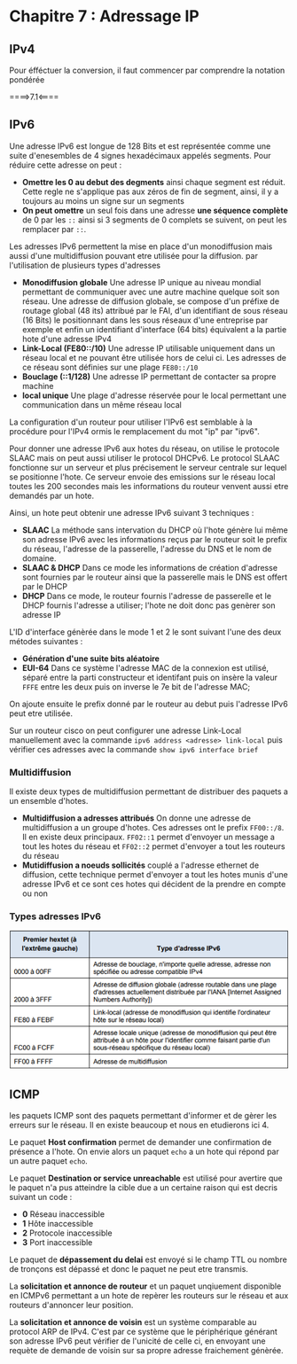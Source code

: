 # Chapitre 7 : Adressage IP

## IPv4

Pour éfféctuer la conversion, il faut commencer par comprendre la notation pondérée

====>7.1<====

## IPv6

Une adresse IPv6 est longue de 128 Bits et est représentée comme une suite d'enesembles de 4 signes hexadécimaux appelés segments. Pour réduire cette adresse on peut : 

* **Omettre les 0 au debut des degments** ainsi chaque segment est réduit. Cette regle ne s'applique pas aux zéros de fin de segment, ainsi, il y a toujours au moins un signe sur un segments
* **On peut omettre** un seul fois dans une adresse **une séquence complète** de 0 par les `::` ainsi si 3 segments de 0 complets se suivent, on peut les remplacer par `::`.

Les adresses IPv6 permettent la mise en place d'un monodiffusion mais aussi d'une multidiffusion pouvant etre utilisée pour la diffusion. par l'utilisation de plusieurs types d'adresses

* **Monodiffusion globale** Une adresse IP unique au niveau mondial permettant de communiquer avec une autre machine quelque soit son réseau. Une adresse de diffusion globale, se compose d'un préfixe de routage global (48  its) attribué par le FAI, d'un identifiant de sous réseau (16 Bits) le positionnant dans les sous réseaux d'une entreprise par exemple et enfin un identifiant d'interface (64 bits) équivalent a la partie hote d'une adresse IPv4
* **Link-Local (FE80::/10)** Une adresse IP utilisable uniquement dans un réseau local et ne pouvant être utilisée hors de celui ci. Les adresses de ce réseau sont définies sur une plage `FE80::/10`
* **Bouclage (::1/128)** Une adresse IP permettant de contacter sa propre machine
* **local unique** Une plage d'adresse réservée pour le local permettant une communication dans un même réseau local

La configuration d'un routeur pour utiliser l'IPv6 est semblable à la procédure pour l'IPv4 ormis le remplacement du mot "ip" par "ipv6".

Pour donner une adresse IPv6 aux hotes du réseau, on utilise le protocole SLAAC mais on peut aussi utiliser le protocol DHCPv6. Le protocol SLAAC fonctionne sur un serveur et plus précisement le serveur centrale sur lequel se positionne l'hote. Ce serveur envoie des emissions sur le réseau local toutes les 200 secondes mais les informations du routeur venvent aussi etre demandés par un hote.

Ainsi, un hote peut obtenir une adresse IPv6 suivant 3 techniques :

* **SLAAC** La méthode sans intervation du DHCP où l'hote génère lui même son adresse IPv6 avec les informations reçus par le routeur soit le prefix du réseau, l'adresse de la passerelle, l'adresse du DNS et le nom de domaine.
* **SLAAC & DHCP** Dans ce mode les informations de création d'adresse sont fournies par le routeur ainsi que la passerelle mais le DNS est offert par le DHCP
* **DHCP** Dans ce mode, le routeur fournis l'adresse de passerelle et le DHCP fournis l'adresse a utiliser; l'hote ne doit donc pas genèrer son adresse IP

L'ID d'interface génèrée dans le mode 1 et 2 le sont suivant l'une des deux métodes suivantes :

* **Génération d'une suite bits aléatoire**
* **EUI-64** Dans ce système l'adresse MAC de la connexion est utilisé, séparé entre la parti constructeur et identifant puis on insère la valeur `FFFE` entre les deux puis on inverse le 7e bit de l'adresse MAC; 

On ajoute ensuite le prefix donné par le routeur au debut puis l'adresse IPv6 peut etre utilisée.

Sur un routeur cisco on peut configurer une adresse Link-Local manuellement avec la commande `ipv6 address <adresse> link-local` puis vérifier ces adresses avec la commande `show ipv6 interface brief`

### Multidiffusion

Il existe deux types de multidiffusion permettant de distribuer des paquets a un ensemble d'hotes.

* **Multidiffusion a adresses attribués** On donne une adresse de multidiffusion a un groupe d'hotes. Ces adresses ont le prefix `FF00::/8`. Il en existe deux principaux. `FF02::1` permet d'envoyer un message a tout les hotes du réseau et `FF02::2` permet d'envoyer a tout les routeurs du réseau
* **Mutidiffusion a noeuds sollicités** couplé a l'adresse ethernet de diffusion, cette technique permet d'envoyer a tout les hotes munis d'une adresse IPv6 et ce sont ces hotes qui décident de la prendre en compte ou non

### Types adresses IPv6 
![type ipv6](./img/type-ipv6.PNG)


## ICMP

les paquets ICMP sont des paquets permettant d'informer et de gèrer les erreurs sur le réseau. Il en existe beaucoup et nous en etudierons ici 4.

Le paquet **Host confirmation** permet de demander une confirmation de présence a l'hote. On envie alors un paquet `echo` a un hote qui répond par un autre paquet `echo`.

Le paquet **Destination  or service unreachable** est utilisé pour avertire que le paquet n'a pus atteindre la cible due a un certaine raison qui est decris suivant un code :

* **0** Réseau inaccessible
* **1** Hôte inaccessible
* **2** Protocole inaccessible
* **3** Port inaccessible

Le paquet de **dépassement du delai** est envoyé si le champ TTL ou nombre de tronçons est dépassé et donc le paquet ne peut etre transmis.

La **solicitation et annonce de routeur** et un paquet unqiuement disponible en ICMPv6 permettant a un hote de repèrer les routeurs sur le réseau et aux routeurs d'annoncer leur position.

La **solicitation et annonce de voisin** est un système comparable au protocol ARP de IPv4. C'est par ce système que le périphérique générant son adresse IPv6 peut vérifier de l'unicité de celle ci, en envoyant une requète de demande de voisin sur sa propre adresse fraichement génèrée.
